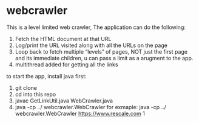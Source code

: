 # webcrawler
This is a level limited web crawler, The application can do the following:
1. Fetch the HTML document at that URL
2. Log/print the URL visited along with all the URLs on the page
3. Loop back to fetch multiple “levels” of pages, NOT just the first page and its immediate children, u can pass a limit as a arugment to the app.
4. multithread added for getting all the links


to start the app, install java first:
1. git clone <respository>
2. cd into this repo
3. javac GetLinkUtil.java WebCrawler.java
4. java -cp ../ webcrawler.WebCrawler <url to fetch> <level limit>
      for exmaple: java -cp ../ webcrawler.WebCrawler https://www.rescale.com 1
